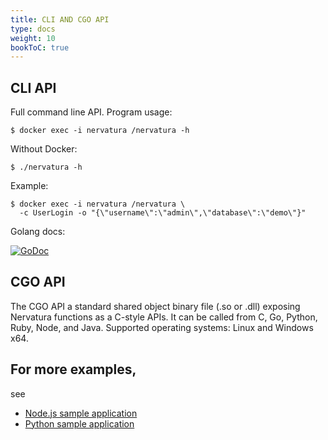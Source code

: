 ```yaml
---
title: CLI AND CGO API
type: docs
weight: 10
bookToC: true
---
```


## CLI API

Full command line API. Program usage:
```
$ docker exec -i nervatura /nervatura -h
```
Without Docker:
```
$ ./nervatura -h
```
Example:
```
$ docker exec -i nervatura /nervatura \
  -c UserLogin -o "{\"username\":\"admin\",\"database\":\"demo\"}"
```

Golang docs:

[![GoDoc](https://godoc.org/github.com/nervatura/nervatura-service?status.svg)](https://pkg.go.dev/github.com/nervatura/nervatura/service/pkg/service#CLIService)

## CGO API

The CGO API a standard shared object binary file (.so or .dll) exposing Nervatura functions as a C-style APIs. It can be called from C, Go, Python, Ruby, Node, and Java. Supported operating systems: Linux and Windows x64.

## For more examples, 
see 
- [Node.js sample application](https://github.com/nervatura/nervatura-express)
- [Python sample application](https://github.com/nervatura/nervatura-fastapi)
